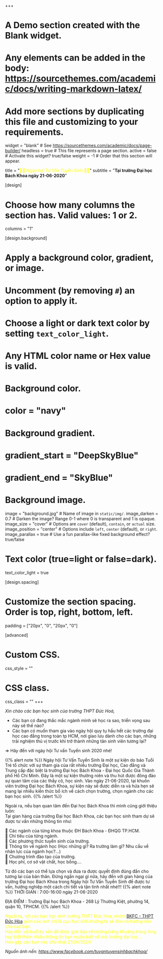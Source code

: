 +++
# A Demo section created with the Blank widget.
# Any elements can be added in the body: https://sourcethemes.com/academic/docs/writing-markdown-latex/
# Add more sections by duplicating this file and customizing to your requirements.

widget = "blank"  # See https://sourcethemes.com/academic/docs/page-builder/
headless = true  # This file represents a page section.
active = false  # Activate this widget? true/false
weight = -1  # Order that this section will appear.

title = "<span style='color:yellow'>📣📣 Ngày hội Tư Vấn Tuyển Sinh 📣📣</span>"
subtitle = "**Tại trường Đại học Bách Khoa ngày 21-06-2020**"

[design]
  # Choose how many columns the section has. Valid values: 1 or 2.
  columns = "1"

[design.background]
  # Apply a background color, gradient, or image.
  #   Uncomment (by removing `#`) an option to apply it.
  #   Choose a light or dark text color by setting `text_color_light`.
  #   Any HTML color name or Hex value is valid.

  # Background color.
  # color = "navy"
  
  # Background gradient.
  # gradient_start = "DeepSkyBlue"
  # gradient_end = "SkyBlue"
  
  # Background image.
  image = "background.jpg"  # Name of image in `static/img/`.
  image_darken = 0.7  # Darken the image? Range 0-1 where 0 is transparent and 1 is opaque.
  image_size = "cover"  #  Options are `cover` (default), `contain`, or `actual` size.
  image_position = "center"  # Options include `left`, `center` (default), or `right`.
  image_parallax = true  # Use a fun parallax-like fixed background effect? true/false

  # Text color (true=light or false=dark).
  text_color_light = true

[design.spacing]
  # Customize the section spacing. Order is top, right, bottom, left.
  padding = ["20px", "0", "20px", "0"]

[advanced]
 # Custom CSS. 
 css_style = ""
 
 # CSS class.
 css_class = ""
+++

_Xin chào các bạn học sinh của trường THPT Đức Hoà,_

- Các bạn có đang thắc mắc ngành mình sẽ học ra sao, triển vọng sau này sẽ thế nào?
- Các bạn có muốn tham gia vào ngày hội quy tụ hầu hết các trường đại học cao đẳng trong toàn tp HCM, nơi giao lưu dành cho các bạn, những trải nghiệm thú vị trước khi trở thành những tân sinh viên tương lại?

$\Rightarrow$ Hãy đến với ngày hội Tư vấn Tuyển sinh 2020 nhé!

{{% alert note %}}
Ngày hội Tư Vấn Tuyển Sinh là một sự kiện do báo Tuổi Trẻ tổ chức với sự tham gia của rất nhiều trường Đại học, Cao đẳng và Trung cấp đặc biệt là trường Đại học Bách Khoa - Đại học Quốc Gia Thành phố Hồ Chí Minh. Đây là một sự kiện thường niên và thu hút được đông đảo sự quan tâm của các thầy cô, học sinh. Vào ngày 21-06-2020, tại khuôn viên trường Đại học Bách Khoa, sự kiện này sẽ được diễn ra và hứa hẹn sẽ mang lại nhiều kiến thức bổ ích về cách chọn trường, chọn ngành cho các bạn học sinh.
{{% /alert %}}

Ngoài ra, nếu bạn quan tâm đến Đại học Bách Khoa thì mình cũng giới thiệu luôn:  
Tại gian hàng của trường Đại học Bách Khoa, các bạn học sinh tham dự sẽ được tư vấn những thông tin như:

🔰 Các ngành của từng khoa thuộc ĐH Bách Khoa - ĐHQG TP.HCM.  
🔰 Chỉ tiêu của từng ngành.  
🔰 Các phương thức tuyển sinh của trường.  
🔰 Thông tin về ngành học (Học những gì? Ra trường làm gì? Nhu cầu về nhân lực của ngành học?...)  
🔰 Chương trình đào tạo của trường.  
🔰 Học phí, cơ sở vật chất, học bổng....

Từ đó các bạn có thể lựa chọn và đưa ra được quyết định đúng đắn cho tương lai của bản thân. Đừng ngần ngại gì nữa, hãy đến với gian hàng của trường Đại học Bách Khoa trong Ngày hội Tư Vấn Tuyển Sinh để được tư vấn, hướng nghiệp một cách chi tiết và tận tình nhất nhé!!!
{{% alert note %}}
THỜI GIAN : 7:00-16:00 ngày 21-06-2020

ĐỊA ĐIỂM : Trường Đại học Bách Khoa - 268 Lý Thường Kiệt, phường 14, quận 10, TPHCM.
{{% /alert %}}

<span style="color:yellow">Ngoài ra, với các bạn học sinh trường THPT Đức Hòa, nhóm [BKFC - THPT Đức Hòa](https://www.facebook.com/bkfcduchoalongan/) gồm các anh chị là cựu học sinh trường ta sẽ đón và hướng dẫn cho các bạn.  
Hãy đến với buổi tư vấn để được giải đáp về những bâng khuâng trong lòng hay biết thêm nhiều thông tin bạn muốn biết về môi trường đại học...  
Hẹn gặp các bạn vào chủ nhật 21/06/2020</span>

_Nguồn ảnh nền: <https://www.facebook.com/tuvantuyensinhbachkhoa/>_
